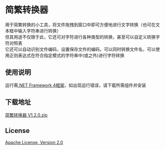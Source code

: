 # 简繁转换器
用于简繁转换的小工具，将文件拖拽到窗口中即可方便地进行文字转换（也可在文本框中输入字符串进行转换）  
但其用途不仅限于此，它还可对字符进行各种类型的转换，甚至可以自定义转换字符对照表  
它还可以自动识别文件编码，设置保存文件的编码，可以同时转换文件名，可以使用正则表达式在符合指定模式的字符串中(或之外)进行字符转换  

## 使用说明
运行需[.NET Framework 4框架](https://www.microsoft.com/zh-cn/download/details.aspx?id=17718)，如出现运行错误，请下载所需组件并安装

## 下载地址
[简繁转换器 V1.2.0.zip](https://github.com/miaolapd/chinese-converter/raw/master/Releases/%E7%AE%80%E7%B9%81%E8%BD%AC%E6%8D%A2%E5%99%A8_V1.2.0.zip)

## License
[Apache License, Version 2.0](http://www.apache.org/licenses/LICENSE-2.0)
